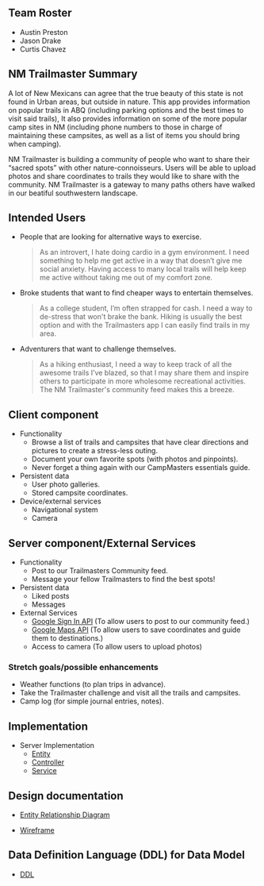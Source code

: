 ## Team Roster
* Austin Preston
* Jason Drake
* Curtis Chavez

## NM Trailmaster Summary 

A lot of New Mexicans can agree that the true beauty of this state is not found in Urban areas, but outside in nature. 
This app provides information on popular trails in ABQ (including parking options and the best times to visit said trails), It also provides information on some of the more popular camp sites in NM (including phone numbers to those in charge of maintaining these campsites, as well as a list of items you should bring when camping). 

NM Trailmaster is building a community of people who want to share their “sacred spots” with other nature-connoisseurs. Users will be able to upload photos and share coordinates to trails they would like to share with the community. NM Trailmaster is a gateway to many paths others have walked in our beatiful southwestern landscape.

## Intended Users

* People that are looking for alternative ways to exercise.
	> As an introvert, I hate doing cardio in a gym environment. I need something to help me get active in a way that doesn’t give me social anxiety. Having access to many local trails will help keep me active without taking me out of my comfort zone.
* Broke students that want to find cheaper ways to entertain themselves.
	> As a college student, I’m often strapped for cash. I need a way to de-stress that won't brake the bank. Hiking is usually the best option and with the Trailmasters app I can easily find trails in my area.
* Adventurers that want to challenge themselves.
	> As a hiking enthusiast, I need a way to keep track of all the awesome trails I’ve blazed, so that I may share them and inspire others to participate in more wholesome recreational activities. The NM Trailmaster's community feed makes this a breeze.
 
## Client component

* Functionality 
	* Browse a list of trails and campsites that have clear directions and pictures to create a stress-less outing.
	* Document your own favorite spots (with photos and pinpoints).
	* Never forget a thing again with our CampMasters essentials guide.
* Persistent data 
	* User photo galleries. 
	* Stored campsite coordinates.
* Device/external services
	* Navigational system
	* Camera

## Server component/External Services

* Functionality 
	* Post to our Trailmasters Community feed. 
	* Message your fellow Trailmasters to find the best spots!
* Persistent data
	* Liked posts
	* Messages
* External Services 
    * [Google Sign In API](https://developers.google.com/identity/sign-in/web/sign-in) (To allow users to post to our community feed.)
    * [Google Maps API](https://developers.google.com/maps/documentation/android-sdk/intro) (To allow users to save coordinates and guide them to destinations.)
    * Access to camera (To allow users to upload photos)

### Stretch goals/possible enhancements

* Weather functions (to plan trips in advance).
* Take the Trailmaster challenge and visit all the trails and campsites.
* Camp log (for simple journal entries, notes).

## Implementation 

* Server Implementation
    * [Entity](https://github.com/nm-trailmaster/trailmaster-service/tree/master/src/main/java/edu/cnm/deepdive/trailmasterservice/model/entity)
    * [Controller](https://github.com/nm-trailmaster/trailmaster-service/tree/master/src/main/java/edu/cnm/deepdive/trailmasterservice/controller)
    * [Service](https://github.com/nm-trailmaster/trailmaster-service/tree/master/src/main/java/edu/cnm/deepdive/trailmasterservice/service)

## Design documentation

* [Entity Relationship Diagram](docs/erd.md)

* [Wireframe](docs/wireframe.md)

## Data Definition Language (DDL) for Data Model

* [DDL]( https://github.com/nm-trailmaster/trailmaster-service/blob/master/docs/ddl.md)